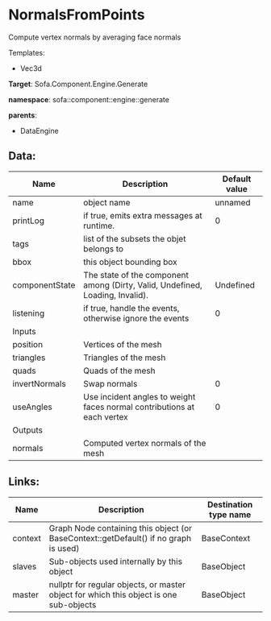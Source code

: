 # NormalsFromPoints

Compute vertex normals by averaging face normals


Templates:

- Vec3d

__Target__: Sofa.Component.Engine.Generate

__namespace__: sofa::component::engine::generate

__parents__:

- DataEngine

## Data: 

<table>
    <thead>
        <tr>
            <th>Name</th>
            <th>Description</th>
            <th>Default value</th>
        </tr>
    </thead>
    <tbody>
	<tr>
		<td>name</td>
		<td>
object name
		</td>
		<td>unnamed</td>
	</tr>
	<tr>
		<td>printLog</td>
		<td>
if true, emits extra messages at runtime.
		</td>
		<td>0</td>
	</tr>
	<tr>
		<td>tags</td>
		<td>
list of the subsets the objet belongs to
		</td>
		<td></td>
	</tr>
	<tr>
		<td>bbox</td>
		<td>
this object bounding box
		</td>
		<td></td>
	</tr>
	<tr>
		<td>componentState</td>
		<td>
The state of the component among (Dirty, Valid, Undefined, Loading, Invalid).
		</td>
		<td>Undefined</td>
	</tr>
	<tr>
		<td>listening</td>
		<td>
if true, handle the events, otherwise ignore the events
		</td>
		<td>0</td>
	</tr>
	<tr>
		<td colspan="3">Inputs</td>
	</tr>
	<tr>
		<td>position</td>
		<td>
Vertices of the mesh
		</td>
		<td></td>
	</tr>
	<tr>
		<td>triangles</td>
		<td>
Triangles of the mesh
		</td>
		<td></td>
	</tr>
	<tr>
		<td>quads</td>
		<td>
Quads of the mesh
		</td>
		<td></td>
	</tr>
	<tr>
		<td>invertNormals</td>
		<td>
Swap normals
		</td>
		<td>0</td>
	</tr>
	<tr>
		<td>useAngles</td>
		<td>
Use incident angles to weight faces normal contributions at each vertex
		</td>
		<td>0</td>
	</tr>
	<tr>
		<td colspan="3">Outputs</td>
	</tr>
	<tr>
		<td>normals</td>
		<td>
Computed vertex normals of the mesh
		</td>
		<td></td>
	</tr>

</tbody>
</table>

## Links: 


| Name | Description | Destination type name |
| ---- | ----------- | --------------------- |
|context|Graph Node containing this object (or BaseContext::getDefault() if no graph is used)|BaseContext|
|slaves|Sub-objects used internally by this object|BaseObject|
|master|nullptr for regular objects, or master object for which this object is one sub-objects|BaseObject|

